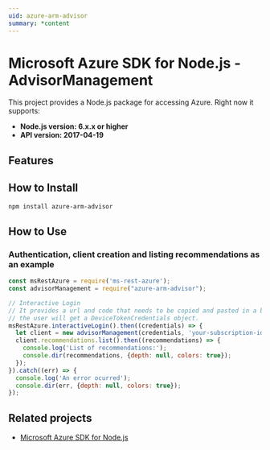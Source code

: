 ```yaml
---
uid: azure-arm-advisor
summary: *content
---
```


# Microsoft Azure SDK for Node.js - AdvisorManagement

This project provides a Node.js package for accessing Azure. Right now it supports:
- **Node.js version: 6.x.x or higher**
- **API version: 2017-04-19**

## Features


## How to Install

```bash
npm install azure-arm-advisor
```

## How to Use

### Authentication, client creation and listing recommendations as an example

 ```javascript
 const msRestAzure = require('ms-rest-azure');
 const advisorManagement = require("azure-arm-advisor");
 
 // Interactive Login
 // It provides a url and code that needs to be copied and pasted in a browser and authenticated over there. If successful, 
 // the user will get a DeviceTokenCredentials object.
 msRestAzure.interactiveLogin().then((credentials) => {
   let client = new advisorManagement(credentials, 'your-subscription-id');
   client.recommendations.list().then((recommendations) => {
     console.log('List of recommendations:');
     console.dir(recommendations, {depth: null, colors: true});
   });
 }).catch((err) => {
   console.log('An error ocurred');
   console.dir(err, {depth: null, colors: true});
 });
```

## Related projects

- [Microsoft Azure SDK for Node.js](https://github.com/Azure/azure-sdk-for-node)
